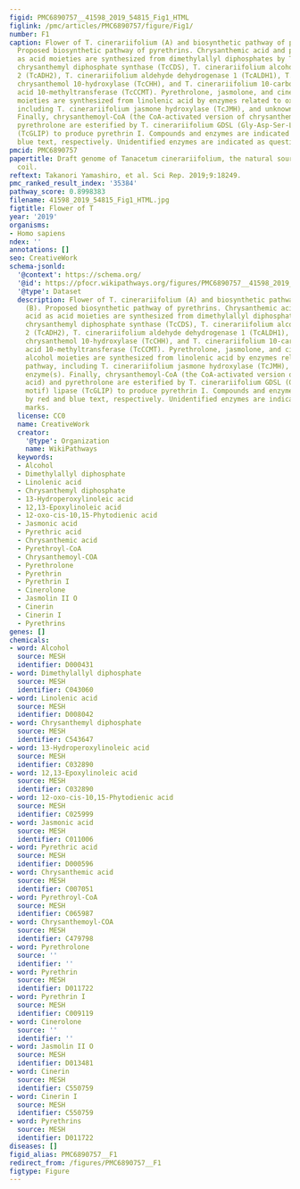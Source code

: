 ```yaml
---
figid: PMC6890757__41598_2019_54815_Fig1_HTML
figlink: /pmc/articles/PMC6890757/figure/Fig1/
number: F1
caption: Flower of T. cinerariifolium (A) and biosynthetic pathway of pyrethrins (B).
  Proposed biosynthetic pathway of pyrethrins. Chrysanthemic acid and pyrethric acid
  as acid moieties are synthesized from dimethylallyl diphosphates by T. cinerariifolium
  chrysanthemyl diphosphate synthase (TcCDS), T. cinerariifolium alcohol dehydrogenase
  2 (TcADH2), T. cinerariifolium aldehyde dehydrogenase 1 (TcALDH1), T. cinerariifolium
  chrysanthemol 10-hydroxylase (TcCHH), and T. cinerariifolium 10-carboxychrysanthemic
  acid 10-methyltransferase (TcCCMT). Pyrethrolone, jasmolone, and cinerolone as alcohol
  moieties are synthesized from linolenic acid by enzymes related to oxylipin pathway,
  including T. cinerariifolium jasmone hydroxylase (TcJMH), and unknown enzyme(s).
  Finally, chrysanthemoyl-CoA (the CoA-activated version of chrysanthemic acid) and
  pyrethrolone are esterified by T. cinerariifolium GDSL (Gly-Asp-Ser-Leu motif) lipase
  (TcGLIP) to produce pyrethrin I. Compounds and enzymes are indicated by red and
  blue text, respectively. Unidentified enzymes are indicated as question marks.
pmcid: PMC6890757
papertitle: Draft genome of Tanacetum cinerariifolium, the natural source of mosquito
  coil.
reftext: Takanori Yamashiro, et al. Sci Rep. 2019;9:18249.
pmc_ranked_result_index: '35384'
pathway_score: 0.8998383
filename: 41598_2019_54815_Fig1_HTML.jpg
figtitle: Flower of T
year: '2019'
organisms:
- Homo sapiens
ndex: ''
annotations: []
seo: CreativeWork
schema-jsonld:
  '@context': https://schema.org/
  '@id': https://pfocr.wikipathways.org/figures/PMC6890757__41598_2019_54815_Fig1_HTML.html
  '@type': Dataset
  description: Flower of T. cinerariifolium (A) and biosynthetic pathway of pyrethrins
    (B). Proposed biosynthetic pathway of pyrethrins. Chrysanthemic acid and pyrethric
    acid as acid moieties are synthesized from dimethylallyl diphosphates by T. cinerariifolium
    chrysanthemyl diphosphate synthase (TcCDS), T. cinerariifolium alcohol dehydrogenase
    2 (TcADH2), T. cinerariifolium aldehyde dehydrogenase 1 (TcALDH1), T. cinerariifolium
    chrysanthemol 10-hydroxylase (TcCHH), and T. cinerariifolium 10-carboxychrysanthemic
    acid 10-methyltransferase (TcCCMT). Pyrethrolone, jasmolone, and cinerolone as
    alcohol moieties are synthesized from linolenic acid by enzymes related to oxylipin
    pathway, including T. cinerariifolium jasmone hydroxylase (TcJMH), and unknown
    enzyme(s). Finally, chrysanthemoyl-CoA (the CoA-activated version of chrysanthemic
    acid) and pyrethrolone are esterified by T. cinerariifolium GDSL (Gly-Asp-Ser-Leu
    motif) lipase (TcGLIP) to produce pyrethrin I. Compounds and enzymes are indicated
    by red and blue text, respectively. Unidentified enzymes are indicated as question
    marks.
  license: CC0
  name: CreativeWork
  creator:
    '@type': Organization
    name: WikiPathways
  keywords:
  - Alcohol
  - Dimethylallyl diphosphate
  - Linolenic acid
  - Chrysanthemyl diphosphate
  - 13-Hydroperoxylinoleic acid
  - 12,13-Epoxylinoleic acid
  - 12-oxo-cis-10,15-Phytodienic acid
  - Jasmonic acid
  - Pyrethric acid
  - Chrysanthemic acid
  - Pyrethroyl-CoA
  - Chrysanthemoyl-COA
  - Pyrethrolone
  - Pyrethrin
  - Pyrethrin I
  - Cinerolone
  - Jasmolin II O
  - Cinerin
  - Cinerin I
  - Pyrethrins
genes: []
chemicals:
- word: Alcohol
  source: MESH
  identifier: D000431
- word: Dimethylallyl diphosphate
  source: MESH
  identifier: C043060
- word: Linolenic acid
  source: MESH
  identifier: D008042
- word: Chrysanthemyl diphosphate
  source: MESH
  identifier: C543647
- word: 13-Hydroperoxylinoleic acid
  source: MESH
  identifier: C032890
- word: 12,13-Epoxylinoleic acid
  source: MESH
  identifier: C032890
- word: 12-oxo-cis-10,15-Phytodienic acid
  source: MESH
  identifier: C025999
- word: Jasmonic acid
  source: MESH
  identifier: C011006
- word: Pyrethric acid
  source: MESH
  identifier: D000596
- word: Chrysanthemic acid
  source: MESH
  identifier: C007051
- word: Pyrethroyl-CoA
  source: MESH
  identifier: C065987
- word: Chrysanthemoyl-COA
  source: MESH
  identifier: C479798
- word: Pyrethrolone
  source: ''
  identifier: ''
- word: Pyrethrin
  source: MESH
  identifier: D011722
- word: Pyrethrin I
  source: MESH
  identifier: C009119
- word: Cinerolone
  source: ''
  identifier: ''
- word: Jasmolin II O
  source: MESH
  identifier: D013481
- word: Cinerin
  source: MESH
  identifier: C550759
- word: Cinerin I
  source: MESH
  identifier: C550759
- word: Pyrethrins
  source: MESH
  identifier: D011722
diseases: []
figid_alias: PMC6890757__F1
redirect_from: /figures/PMC6890757__F1
figtype: Figure
---
```

